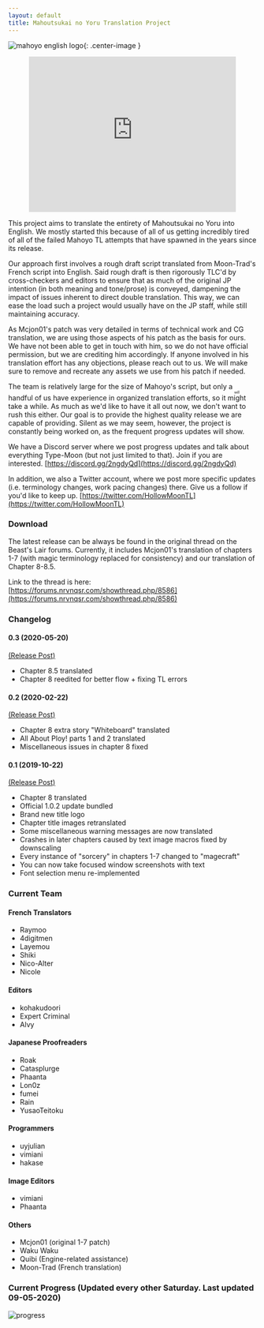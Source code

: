 ```yaml
---
layout: default
title: Mahoutsukai no Yoru Translation Project
---
```


![mahoyo english logo](https://cdn.discordapp.com/attachments/491737125591580692/665809169793679380/mahoyo_english_logo.png){: .center-image }

<iframe style="display:block; margin:0 auto;" width="420" height="315" src="https://www.youtube.com/embed/Uf-9w9O5B7o" frameborder="0" allowfullscreen></iframe>

This project aims to translate the entirety of Mahoutsukai no Yoru into English. We mostly started this because of all of us getting incredibly tired of all of the failed Mahoyo TL attempts that have spawned in the years since its release.

Our approach first involves a rough draft script translated from Moon-Trad's French script into English. Said rough draft is then rigorously TLC'd by cross-checkers and editors to ensure that as much of the original JP intention (in both meaning and tone/prose) is conveyed, dampening the impact of issues inherent to direct double translation. This way, we can ease the load such a project would usually have on the JP staff, while still maintaining accuracy. 

As Mcjon01's patch was very detailed in terms of technical work and CG translation, we are using those aspects of his patch as the basis for ours. We have not been able to get in touch with him, so we do not have official permission, but we are crediting him accordingly. If anyone involved in his translation effort has any objections, please reach out to us. We will make sure to remove and recreate any assets we use from his patch if needed.

The team is relatively large for the size of Mahoyo's script, but only a handful of us have experience in organized translation efforts, so it <ruby><rb>might<rb><rt>will</rt></ruby> take a while. As much as we'd like to have it all out now, we don't want to rush this either. Our goal is to provide the highest quality release we are capable of providing. Silent as we may seem, however, the project is constantly being worked on, as the frequent progress updates will show.

We have a Discord server where we post progress updates and talk about everything Type-Moon (but not just limited to that). Join if you are interested.
[https://discord.gg/2ngdyQd](https://discord.gg/2ngdyQd)

In addition, we also a Twitter account, where we post more specific updates (i.e. terminology changes, work pacing changes) there. Give us a follow if you'd like to keep up.
[https://twitter.com/HollowMoonTL](https://twitter.com/HollowMoonTL)

### Download
The latest release can be always be found in the original thread on the Beast's Lair forums. Currently, it includes Mcjon01's translation of chapters 1-7 (with magic terminology replaced for consistency) and our translation of Chapter 8-8.5.

Link to the thread is here: [https://forums.nrvnqsr.com/showthread.php/8586](https://forums.nrvnqsr.com/showthread.php/8586)

### Changelog
#### 0.3 (2020-05-20)
[\(Release Post\)](https://forums.nrvnqsr.com/showthread.php/8586/page7?p=3064717#post3064717)
* Chapter 8.5 translated
* Chapter 8 reedited for better flow + fixing TL errors

#### 0.2 (2020-02-22)
[\(Release Post\)](https://forums.nrvnqsr.com/showthread.php/8586/page5?p=3045386#post3045386)
* Chapter 8 extra story "Whiteboard" translated
* All About Ploy! parts 1 and 2 translated
* Miscellaneous issues in chapter 8 fixed

#### 0.1 (2019-10-22)
[\(Release Post\)](https://forums.nrvnqsr.com/showthread.php/8586/page2?p=3021055#post3021055)
* Chapter 8 translated
* Official 1.0.2 update bundled
* Brand new title logo
* Chapter title images retranslated
* Some miscellaneous warning messages are now translated
* Crashes in later chapters caused by text image macros fixed by downscaling
* Every instance of "sorcery" in chapters 1-7 changed to "magecraft"
* You can now take focused window screenshots with text
* Font selection menu re-implemented

### Current Team

#### French Translators
* Raymoo
* 4digitmen
* Layemou
* Shiki
* Nico-Alter
* Nicole

#### Editors
* kohakudoori
* Expert Criminal
* Alvy  

#### Japanese Proofreaders
* Roak
* Catasplurge
* Phaanta
* Lon0z
* fumei
* Rain
* YusaoTeitoku  

#### Programmers
* uyjulian
* vimiani
* hakase

#### Image Editors
* vimiani
* Phaanta  

#### Others
* Mcjon01 (original 1-7 patch)
* Waku Waku
* Quibi (Engine-related assistance)
* Moon-Trad (French translation)

### Current Progress (Updated every other Saturday. Last updated 09-05-2020)
![progress](https://cdn.discordapp.com/attachments/622576039771504640/752000148137312367/Progress.png)
